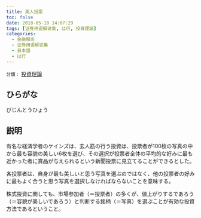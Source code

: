```yaml
---
title: 美人投票
toc: false
date: 2018-05-18 14:07:29
tags: [证券用语解说集, は行, 投資理論]
categories:
  - 金融服务
  - 证券用语解说集
  - 日本語
  - は行
---
```


`分類：` [投資理論](/tags/投資理論/)

## ひらがな

びじんとうひょう

## 説明

有名な経済学者のケインズは、玄人筋の行う投資は、投票者が100枚の写真の中から最も容貌の美しい6枚を選び、その選択が投票者全体の平均的な好みに最も近かった者に賞品が与えられるという新聞投票に見立てることができるとした。

各投票者は、自身が最も美しいと思う写真を選ぶのではなく、他の投票者の好みに最もよく合うと思う写真を選択しなければならないことを意味する。

株式投資に関しても、市場参加者（＝投票者）の多くが、値上がりするであろう（＝容貌が美しいであろう）と判断する銘柄（＝写真）を選ぶことが有効な投資方法であるということ。
